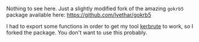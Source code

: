 Nothing to see here. Just a slightly modified fork of the amazing `gokrb5` package available here: https://github.com/lyethar/gokrb5

I had to export some functions in order to get my tool [kerbrute](https://github.com/lyethar/kerbrute) to work, so I forked the package. You don't want to use this probably.
